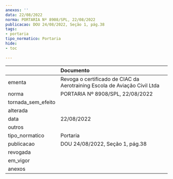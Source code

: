 ```yaml
---
anexos: ''
data: 22/08/2022
norma: PORTARIA Nº 8908/SPL, 22/08/2022
publicacao: DOU 24/08/2022, Seção 1, pág.38
tags:
- portaria
tipo_normatico: Portaria
hide: 
- toc 
 
---
```


|                    | Documento                                                                 |
|:-------------------|:--------------------------------------------------------------------------|
| ementa             | Revoga o certificado de CIAC da Aerotraining Escola de Aviação Civil Ltda |
| norma              | PORTARIA Nº 8908/SPL, 22/08/2022                                          |
| tornada_sem_efeito |                                                                           |
| alterada           |                                                                           |
| data               | 22/08/2022                                                                |
| outros             |                                                                           |
| tipo_normatico     | Portaria                                                                  |
| publicacao         | DOU 24/08/2022, Seção 1, pág.38                                           |
| revogada           |                                                                           |
| em_vigor           |                                                                           |
| anexos             |                                                                           |